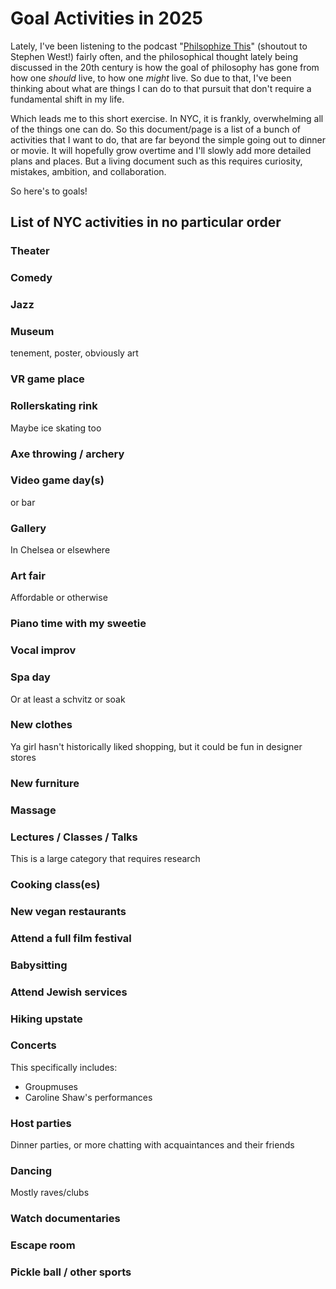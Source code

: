 # Goal Activities in 2025

Lately, I've been listening to the podcast "[Philsophize This](https://www.philosophizethis.org/)" (shoutout to Stephen West!) fairly often, and the philosophical thought lately being discussed in the 20th century is how the goal of philosophy has gone from how one _should_ live, to how one _might_ live. So due to that, I've been thinking about what are things I can do to that pursuit that don't require a fundamental shift in my life.

Which leads me to this short exercise. In NYC, it is frankly, overwhelming all of the things one can do. So this document/page is a list of a bunch of activities that I want to do, that are far beyond the simple going out to dinner or movie. It will hopefully grow overtime and I'll slowly add more detailed plans and places. But a living document such as this requires curiosity, mistakes, ambition, and collaboration.

So here's to goals!

## List of NYC activities in no particular order

<div class="nyc-activities-start"> </div>

### Theater

### Comedy

### Jazz

### Museum

tenement, poster, obviously art

### VR game place

### Rollerskating rink

Maybe ice skating too

### Axe throwing / archery

### Video game day(s)

or bar

### Gallery

In Chelsea or elsewhere

### Art fair

Affordable or otherwise

### Piano time with my sweetie

### Vocal improv

### Spa day

Or at least a schvitz or soak

### New clothes

Ya girl hasn't historically liked shopping, but it could be fun in designer stores

### New furniture

### Massage

### Lectures / Classes / Talks

This is a large category that requires research

### Cooking class(es)

### New vegan restaurants

### Attend a full film festival

### Babysitting

### Attend Jewish services

### Hiking upstate

### Concerts

This specifically includes:

-   Groupmuses
-   Caroline Shaw's performances

### Host parties

Dinner parties, or more chatting with acquaintances and their friends

### Dancing

Mostly raves/clubs

### Watch documentaries

### Escape room

### Pickle ball / other sports

